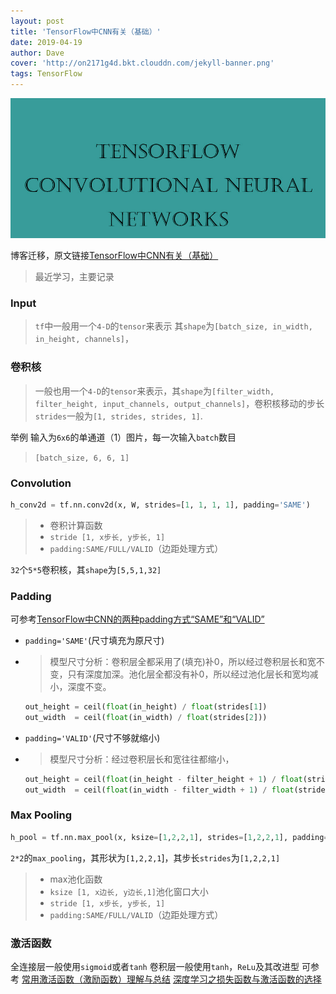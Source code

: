 ```yaml
---
layout: post
title: 'TensorFlow中CNN有关（基础）'
date: 2019-04-19
author: Dave
cover: 'http://on2171g4d.bkt.clouddn.com/jekyll-banner.png'
tags: TensorFlow
---
```


![](https://raw.githubusercontent.com/dendyikbc/PicGoBed/master/imgTF-CNNbasic.jpg)

博客迁移，原文链接[TensorFlow中CNN有关（基础）](https://blog.csdn.net/ddpiccolo/article/details/89392084)

>最近学习，主要记录
### Input
>```tf```中一般用一个```4-D```的```tensor```来表示
其```shape```为```[batch_size, in_width, in_height, channels]```，
### 卷积核
>一般也用一个```4-D```的```tensor```来表示，其```shape```为```[filter_width, filter_height, input_channels, output_channels]```，卷积核移动的步长```strides```一般为```[1, strides, strides, 1]```.

举例
输入为```6x6```的单通道（1）图片，每一次输入```batch```数目
>```[batch_size, 6, 6, 1]```

### Convolution
```python
h_conv2d = tf.nn.conv2d(x, W, strides=[1, 1, 1, 1], padding='SAME')
```

> + 卷积计算函数
> + ```stride [1, x步长, y步长, 1]```
> + ```padding:SAME/FULL/VALID```（边距处理方式）

```32```个```5*5```卷积核，其```shape```为```[5,5,1,32]```
### Padding 
可参考[TensorFlow中CNN的两种padding方式“SAME”和“VALID”](https://blog.csdn.net/wuzqchom/article/details/74785643)
* ```padding='SAME'```(尺寸填充为原尺寸)
* >模型尺寸分析：卷积层全都采用了(填充)补0，所以经过卷积层长和宽不变，只有深度加深。池化层全都没有补0，所以经过池化层长和宽均减小，深度不变。
  ```python
  out_height = ceil(float(in_height) / float(strides[1])
  out_width  = ceil(float(in_width) / float(strides[2]))
  ```


* ```padding='VALID'```(尺寸不够就缩小)
* >模型尺寸分析：经过卷积层长和宽往往都缩小，
  ```python
  out_height = ceil(float(in_height - filter_height + 1) / float(strides[1]))
  out_width  = ceil(float(in_width - filter_width + 1) / float(strides[2]))
  ```

  
### Max Pooling
 
 ```python
 h_pool = tf.nn.max_pool(x, ksize=[1,2,2,1], strides=[1,2,2,1], padding='SAME')#2x2的池化窗口 步长为2  
 ```

```2*2```的```max_pooling```，其形状为```[1,2,2,1```]，其步长```strides```为```[1,2,2,1]```

> + max池化函数
> + ```ksize [1, x边长, y边长,1]```池化窗口大小
> + ```stride [1, x步长, y步长, 1]```
> + ```padding:SAME/FULL/VALID```（边距处理方式）

### 激活函数
全连接层一般使用```sigmoid```或者```tanh```
卷积层一般使用```tanh```，```ReLu```及其改进型
可参考
[常用激活函数（激励函数）理解与总结](https://blog.csdn.net/tyhj_sf/article/details/79932893)
[深度学习之损失函数与激活函数的选择](https://blog.csdn.net/lien0906/article/details/78430162)


